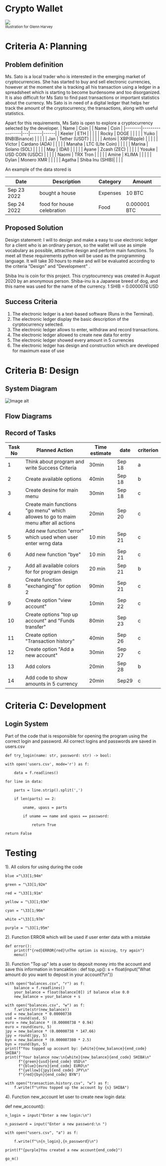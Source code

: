 # Crypto Wallet

![](22ROOSE-master768.gif)  
<sub>Illustration for Glenn Harvey</sub>

# Criteria A: Planning

## Problem definition

Ms. Sato is a local trader who is interested in the emerging market of cryptocurrencies. She has started to buy and sell electronic currencies, however at the moment she is tracking all his transaction using a ledger in a spreadsheet which is starting to become burdensome and too disorganized. It is also difficult for Ms Sato to find past transactions or important statistics about the currency. Ms Sato is in need of a digital ledger that helps her track the amount of the cryptocurrency, the transactions, along with useful statistics. 

Apart for this requirements, Ms Sato is open to explore a cryptocurrency selected by the developer.
| Name   | Coin            |   | Name | Coin |
|--------|-----------------|---|------|------|
| Keeler | ETH             |   |      |      |
| Rocky  | DOGE            |   |      |      |
| Yuiko  | BNB(Binance)    |   |      |      |
| Jan    | Tether (USDT)   |   |      |      |
| Antoni | XRP(Ripple)     |   |      |      |
| Victor | Cardano (ADA)   |   |      |      |
| Manaha | LTC (LIte Coin) |   |      |      |
| Marina | Solano (SOL)    |   |      |      |
| May    | (DAI)           |   |      |      |
| Ayane  | Zcash (ZEC)     |   |      |      |
| Yosuke  | USD COIN  (USDC)  |   |      |      |
| Naomi  |  TRX Tron       |   |      |      |
| Amine  |  KLIMA          |   |      |      |
| Dylan  | Monero XMR      |   |      |      |
| Agatha | Shiba Inu (SHIB)|   |      |      |


An example of the data stored is 

| Date | Description | Category | Amount  |
|------|-------------|----------|---------|
| Sep 23 2022 | bought a house | Expenses | 10 BTC |
| Sep 24 2022 | food for house celebration | Food | 0.000001 BTC |


## Proposed Solution

Design statement:
I will to design and make a easy to use electronic ledger for a client who is an ordinary person, so the wallet will use as simple vocabulary as possible, attractive design and perform main functions. To meet all these requirements python will be used as the programming language. It will take 30 hours to make and will be evaluated according to the criteria "Design" and "Development" .

Shiba Inu is coin for this project. This cryptocurrency was created in August 2020 by an anonymous person.  Shiba-inu is a Japanese breed of dog, and this name was used for the name of the currency. 1 SHIB = 0.0000074 USD


## Success Criteria
1. The electronic ledger is a text-based software (Runs in the Terminal).
2. The electronic ledger display the basic description of the cyrptocurrency selected.
3. The electronic ledger allows to enter, withdraw and record transactions.
4. The electronic ledger allowed to create new data for entry
5. The electronic ledger showed every amount in 5 currencies
6. The electronic ledger has design and construction which are developed for maximum ease of use

# Criteria B: Design

## System Diagram
![Image alt](https://github.com/agathasuarez/Unit-1-2024/blob/main/project/Image_20231002_223238_091.jpeg)

## Flow Diagrams


## Record of Tasks


| Task No  | Planned Action | Time estimate | date |  criterion  |
|------|-------------|----------|---------| --------|
|1 | Think about program and write Success Criteria| 30min|Sep 18|a| 
|2 | Create available options| 40min  | Sep 18  |b|  
|3 | Create desine for main menu|30min| Sep 18|c|
|4 | Create main functions "go menu" which allowes to go to maim menu after all actions| 20min| Sep 20 | c| 
|5 |Add new function "error" which used when user enter wrng data |10 min| Sep 21|c| 
|6 |Add new function "bye"|10 min| Sep 21|c| 
|7 |Add all available colors for  for program design|20 min| Sep 21|b| 
|8 | Create function "exchanging" for option 2 | 90min | Sep 21 | c|             
|9 | Create option "view account" | 10min  | Sep 22 | c|             
|10 | Create options "top up account" and "Funds transfer"  |  80min         | Sep 23 |c|        
|11| Create option "Transaction history" | 40min         | Sep 26  |c|            
|12| Create option "Add a new account" | 30min         | Sep 27|c|
|13 |Add colors    |   20min         | Sep 28   |b| 
|14| Add code to show amounts in 5 currency | 20min|Sep29|c|

# Criteria C: Development

## Login System
Part of the code that is responsible for opening the program using the correct login and password. All correct logins and passwords are saved in users.csv

    def try_login(name: str, password: str) -> bool:
    
    with open('users.csv', mode='r') as f:
    
        data = f.readlines()
        
    for line in data:
    
        parts = line.strip().split(',')
        
        if len(parts) == 2:
        
            uname, upass = parts
            
            if uname == name and upass == password:
            
                return True

    return False

# Testing

1). All colors for using during the code

    blue ="\33[1;94m"
    
    green = "\33[1;92m"
    
    red = "\33[1;91m"
    
    yellow = "\33[1;93m"
    
    cyan = "\33[1;96m"
    
    white ="\33[1;97m"
    
    purple = "\33[1;95m"

2). Function ERROR which will be used if user enter data with a mistake 

    def error():
        print(f"{red}ERROR{red}\nThe option is missing, try again")
        menu()

3). Function "Top up" lets a user to deposit money into the account and save this information in trancaktion :
def top_up():
    s = float(input("What amount do you want to deposit in your account?\n"))

    with open("balances.csv", "r") as f:
        balance = f.readlines()
        your_balance = float(balance[0]) if balance else 0.0
        new_balance = your_balance + s

    with open("balances.csv", "w") as f:
        f.write(str(new_balance))
    usd = new_balance * 0.00000738
    usd = round(usd, 5)
    euro = new_balance * (0.00000738 * 0.94)
    euro = round(euro, 5)
    jpy = new_balance * (0.00000738 * 147.66)
    jpy = round(jpy, 5)
    byn = new_balance * (0.000007380 * 2.5)
    byn = round(byn, 5)
    print(f"You topped up account by: {white}{new_balance}{end_code} SHIBA")
    print(f"Your balance now:\n{white}{new_balance}{end_code} SHIBA\n"
          f"{green}{usd}{end_code} USD\n"
          f"{blue}{euro}{end_code} EURO\n"
          f"{yellow}{jpy}{end_code} JPY\n"
          f"{red}{byn}{end_code} BYN")

    with open("transaction.history.csv", "w") as f:
        f.write(f"\nYou topped up the account by {s} SHIBA")

4). Function new_account let user to create new login data: 

def new_account():

    n_login = input("Enter a new login:\n")
    
    n_password = input("Enter a new password:\n ")
    
    with open("users.csv", "a") as f:
    
        f.write(f"\n{n_login},{n_password}\n")
        
    print(f"{purple}You created a new account{end_code}")
    
    go_m()

